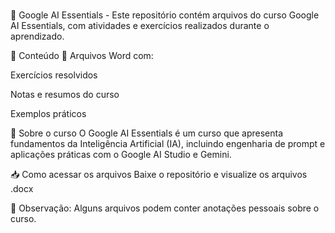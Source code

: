﻿#

📌 Google AI Essentials -
Este repositório contém arquivos do curso Google AI Essentials, com atividades e exercícios realizados durante o aprendizado.

📂 Conteúdo
📄 Arquivos Word com:

Exercícios resolvidos

Notas e resumos do curso

Exemplos práticos

🚀 Sobre o curso
O Google AI Essentials é um curso que apresenta fundamentos da Inteligência Artificial (IA), incluindo engenharia de prompt e aplicações práticas com o Google AI Studio e Gemini.

📥 Como acessar os arquivos
Baixe o repositório e visualize os arquivos .docx 

📌 Observação: Alguns arquivos podem conter anotações pessoais sobre o curso.
